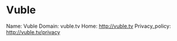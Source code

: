
# Vuble

Name: Vuble
Domain: vuble.tv
Home: http://vuble.tv
Privacy_policy: http://vuble.tv/privacy
